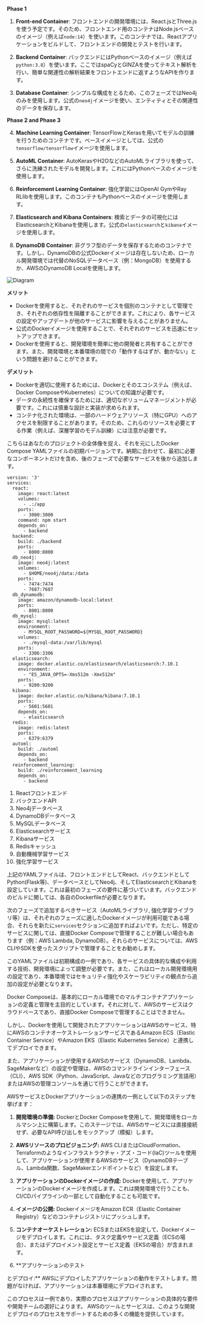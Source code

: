 
**Phase 1**

1. **Front-end Container**: フロントエンドの開発環境には、React.jsとThree.jsを使う予定です。そのため、フロントエンド用のコンテナはNode.jsベースのイメージ（例えば`node:14`）を使います。このコンテナでは、Reactアプリケーションをビルドして、フロントエンドの開発とテストを行います。

2. **Backend Container**: バックエンドにはPythonベースのイメージ（例えば`python:3.8`）を使います。ここではspaCyとGINZAを使ってテキスト解析を行い、簡単な関連性の解析結果をフロントエンドに返すようなAPIを作ります。

3. **Database Container**: シンプルな構成をとるため、このフェーズではNeo4jのみを使用します。公式の`neo4j`イメージを使い、エンティティとその関連性のデータを保存します。

**Phase 2 and Phase 3**

4. **Machine Learning Container**: TensorFlowとKerasを用いてモデルの訓練を行うためのコンテナです。ベースイメージとしては、公式の`tensorflow/tensorflow`イメージを使用します。

5. **AutoML Container**: AutoKerasやH2OなどのAutoMLライブラリを使って、さらに洗練されたモデルを開発します。これにはPythonベースのイメージを使用します。

6. **Reinforcement Learning Container**: 強化学習にはOpenAI GymやRay RLlibを使用します。このコンテナもPythonベースのイメージを使用します。

7. **Elasticsearch and Kibana Containers**: 検索とデータの可視化にはElasticsearchとKibanaを使用します。公式の`elasticsearch`と`kibana`イメージを使用します。

8. **DynamoDB Container**: 非グラフ型のデータを保存するためのコンテナです。しかし、DynamoDBの公式Dockerイメージは存在しないため、ローカル開発環境では代替のNoSQLデータベース（例：MongoDB）を使用するか、AWSのDynamoDB Localを使用します。


![Diagram](https://kroki.io/graphviz/svg/eNp9kcFOwzAMhu97Cmt3btxQkVYKCNEh2LhNHNzEtGGdUzkpokK8O6WgsbVZrvm_P7G_aFMKNhXcwucMBHmrjSTP6cUM2GqCjauwoaSwHy_90XxFqDzciGVPrOewUba2khR1S0Oeotr2ASwe7_ZhKUQ8pA9kz98gQ48FOtoDtn-2_O1nHePOZmkUWnbrpzxKXNfovFGOUFQFa5J3o_5BIT1Q96ZAxpPxirRxcIWqooNdsBvCRevtMp90m1aamv7qhl-tKNoRe8j7UdhwGW8cyz27PBY6EfwDjJwGmanVIDbyGmTCZoPoob8gMHJ44pKoxdA3xsb8-garPPAO)


**メリット**
- Dockerを使用すると、それぞれのサービスを個別のコンテナとして管理でき、それぞれの依存性を隔離することができます。これにより、各サービスの設定やアップデートが他のサービスに影響を与えることがありません。
- 公式のDockerイメージを使用することで、それぞれのサービスを迅速にセットアップできます。
- Dockerを使用すると、開発環境を簡単に他の開発者と共有することができます。また、開発環境と本番環境の間での「動作するはずが、動かない」という問題を避けることができます。

**デメリット**
- Dockerを適切に使用するためには、Dockerとそのエコシステム（例えば、Docker ComposeやKubernetes）についての知識が必要です。
- データの永続性を確保するためには、適切なボリュームマネージメントが必要です。これには慎重な設計と実装が求められます。
- コンテナ化された環境は、一部のハードウェアリソース（特にGPU）へのアクセスを制限することがあります。そのため、これらのリソースを必要とする作業（例えば、深層学習のモデル訓練）には注意が必要です。

こちらはあなたのプロジェクトの全体像を捉え、それを元にしたDocker Compose YAMLファイルの初期バージョンです。納期に合わせて、最初に必要なコンポーネントだけを含め、後のフェーズで必要なサービスを後から追加します。

```
version: '3'
services:
  react:
    image: react:latest
    volumes:
      - .:/app
    ports:
      - 3000:3000
    command: npm start
    depends_on:
      - backend
  backend:
    build: ./backend
    ports:
      - 8000:8000
  db_neo4j:
    image: neo4j:latest
    volumes:
      - $HOME/neo4j/data:/data
    ports:
      - 7474:7474
      - 7687:7687
  db_dynamodb:
    image: amazon/dynamodb-local:latest
    ports:
      - 8001:8000
  db_mysql:
    image: mysql:latest
    environment:
      - MYSQL_ROOT_PASSWORD=${MYSQL_ROOT_PASSWORD}
    volumes:
      - ./mysql-data:/var/lib/mysql
    ports:
      - 3306:3306
  elasticsearch:
    image: docker.elastic.co/elasticsearch/elasticsearch:7.10.1
    environment:
      - "ES_JAVA_OPTS=-Xms512m -Xmx512m"
    ports:
      - 9200:9200
  kibana:
    image: docker.elastic.co/kibana/kibana:7.10.1
    ports:
      - 5601:5601
    depends_on:
      - elasticsearch
  redis:
    image: redis:latest
    ports:
      - 6379:6379
  automl:
    build: ./automl
    depends_on:
      - backend
  reinforcement_learning:
    build: ./reinforcement_learning
    depends_on:
      - backend
```


1. Reactフロントエンド
2. バックエンドAPI
3. Neo4jデータベース
4. DynamoDBデータベース
5. MySQLデータベース
6. Elasticsearchサービス
7. Kibanaサービス
8. Redisキャッシュ
9. 自動機械学習サービス
10. 強化学習サービス

上記のYAMLファイルは、フロントエンドとしてReact、バックエンドとしてPython(Flask等)、データベースとしてNeo4j、そしてElasticsearchとKibanaを設定しています。これは最初のフェーズの要件に基づいています。バックエンドのビルドに関しては、各自のDockerfileが必要となります。

次のフェーズで追加するべきサービス（AutoMLライブラリ, 強化学習ライブラリ等）は、それぞれのフェーズに適したDockerイメージが利用可能である場合、それらを新たに`services`セクションに追加すればよいです。ただし、特定のサービスに関しては、直接Docker Composeで管理することが難しい場合もあります（例：AWS Lambda, DynamoDB）。それらのサービスについては、AWS CLIやSDKを使ったスクリプトで管理することをお勧めします。

このYAMLファイルは初期構成の一例であり、各サービスの具体的な構成や利用する技術、開発環境によって調整が必要です。また、これはローカル開発環境用の設定であり、本番環境ではセキュリティ強化やスケーラビリティの観点から追加の設定が必要となります。

Docker Composeは、基本的にローカル環境でのマルチコンテナアプリケーションの定義と管理を主目的としています。それに対して、AWSのサービスはクラウドベースであり、直接Docker Composeで管理することはできません。

しかし、Dockerを使用して開発されたアプリケーションはAWSのサービス、特にAWSのコンテナオーケストレーションサービスであるAmazon ECS（Elastic Container Service）やAmazon EKS（Elastic Kubernetes Service）と連携してデプロイできます。

また、アプリケーションが使用するAWSのサービス（DynamoDB、Lambda、SageMakerなど）の設定や管理は、AWSのコマンドラインインターフェース（CLI）、AWS SDK（Python、JavaScript、Javaなどのプログラミング言語用）またはAWSの管理コンソールを通じて行うことができます。

AWSサービスとDockerアプリケーションの連携の一例として以下のステップを挙げます：

1. **開発環境の準備:** DockerとDocker Composeを使用して、開発環境をローカルマシン上に構築します。このステージでは、AWSのサービスには直接接続せず、必要なAPI呼び出しをモックアップ（模擬）します。

2. **AWSリソースのプロビジョニング:** AWS CLIまたはCloudFormation、Terraformのようなインフラストラクチャ・アズ・コード(IaC)ツールを使用して、アプリケーションが使用するAWSのサービス（DynamoDBテーブル、Lambda関数、SageMakerエンドポイントなど）を設定します。

3. **アプリケーションのDockerイメージの作成:** Dockerを使用して、アプリケーションのDockerイメージを作成します。これは開発環境で行うことも、CI/CDパイプラインの一部として自動化することも可能です。

4. **イメージの公開:** DockerイメージをAmazon ECR（Elastic Container Registry）などのコンテナレジストリにプッシュします。

5. **コンテナオーケストレーション:** ECSまたはEKSを設定して、Dockerイメージをデプロイします。これには、タスク定義やサービス定義（ECSの場合）、またはデプロイメント設定とサービス定義（EKSの場合）が含まれます。

6. **アプリケーションのテスト

とデプロイ:** AWSにデプロイしたアプリケーションの動作をテストします。問題がなければ、アプリケーションは本番環境にデプロイされます。

このプロセスは一例であり、実際のプロセスはアプリケーションの具体的な要件や開発チームの選好によります。 AWSのツールとサービスは、このような開発とデプロイのプロセスをサポートするための多くの機能を提供しています。



